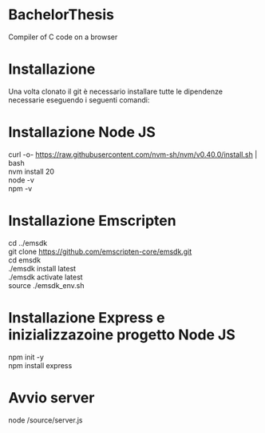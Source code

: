 # BachelorThesis
Compiler of C code on a browser

# Installazione
Una volta clonato il git è necessario installare tutte le dipendenze necessarie eseguendo i seguenti comandi:

# Installazione Node JS
curl -o- https://raw.githubusercontent.com/nvm-sh/nvm/v0.40.0/install.sh | bash  
nvm install 20	 
node -v  
npm -v   

# Installazione Emscripten
cd ../emsdk  
git clone https://github.com/emscripten-core/emsdk.git  
cd emsdk  
./emsdk install latest  
./emsdk activate latest  
source ./emsdk_env.sh

# Installazione Express e inizializzazoine progetto Node JS
npm init -y  
npm install express

# Avvio server 
node /source/server.js
